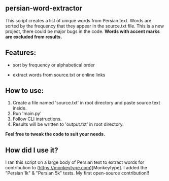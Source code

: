 ## persian-word-extractor
This script creates a list of unique words from Persian text. Words are sorted by the frequency that they appear in the source.txt file. This is a new project, there could be major bugs in the code.
**Words with accent marks are excluded from results.**

## Features:
* sort by frequency or alphabetical order

* extract words from source.txt or online links

## How to use:
1. Create a file named 'source.txt' in root directory and paste source text inside.
2. Run 'main.py'
4. Follow CLI instructions.
5. Results will be written to 'output.txt' in root directory.

**Feel free to tweak the code to suit your needs.**

## How did I use it?
I ran this script on a large body of Persian text to extract words for contribution to (https://monkeytype.com)[Monkeytype]. I added the "Persian 1k" & "Persian 5k" tests. My first open-source contribution!!
